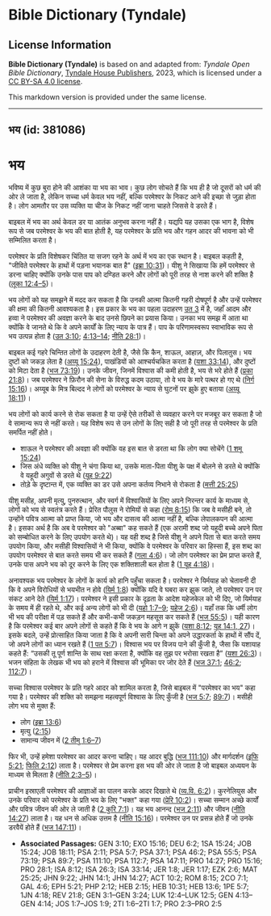 # Bible Dictionary (Tyndale)

## License Information

**Bible Dictionary (Tyndale)** is based on and adapted from: _Tyndale Open Bible Dictionary_, [Tyndale House Publishers](https://tyndaleopenresources.com/), 2023, which is licensed under a [CC BY-SA 4.0 license](https://creativecommons.org/licenses/by-sa/4.0/legalcode.en).

This markdown version is provided under the same license.



--------------------------------

## भय (id: 381086)

भय
==

भविष्य में कुछ बुरा होने की आशंका या भय का भाव। कुछ लोग सोचते हैं कि भय ही है जो दूसरों को धर्म की ओर ले जाता है, लेकिन सच्चा धर्म केवल भय नहीं, बल्कि परमेश्वर के निकट आने की इच्छा से जुड़ा होता है। लोग आमतौर पर उस व्यक्ति या चीज के निकट नहीं जाना चाहते जिससे वे डरते हैं।

बाइबल में भय का अर्थ केवल डर या आतंक अनुभव करना नहीं है। यद्यपि यह उसका एक भाग है, विशेष रूप से जब परमेश्वर के भय की बात होती है, यह परमेश्वर के प्रति भय और गहन आदर की भावना को भी सम्मिलित करता है।

परमेश्वर के प्रति विशेषकर चिंतित या सजग रहने के अर्थ में भय का एक स्थान है। बाइबल कहती है, "जीविते परमेश्वर के हाथों में पड़ना भयानक बात है" ([इब्रा 10:31](https://ref.ly/Heb10:31))। यीशु ने सिखाया कि हमें परमेश्वर से डरना चाहिए क्योंकि उनके पास पाप को दण्डित करने और लोगों को पूरी तरह से नाश करने की शक्ति है ([लूका 12:4–5](https://ref.ly/Luke12:4-Luke12:5))।

भय लोगों को यह समझने में मदद कर सकता है कि उनकी आत्मा कितनी गहरी दोषपूर्ण है और उन्हें परमेश्वर की क्षमा की कितनी आवश्यकता है। इस प्रकार के भय का पहला उदाहरण [उत 3](https://ref.ly/Gen3:1-Gen3:24) में है, जहाँ आदम और हव्वा ने परमेश्वर की अवज्ञा करने के बाद उनसे छिपने का प्रयास किया। उनका भय समझ में आता था क्योंकि वे जानते थे कि वे अपने कार्यों के लिए न्याय के पात्र हैं। पाप के परिणामस्वरूप स्वाभाविक रूप से भय उत्पन्न होता है ([उत 3:10](https://ref.ly/Gen3:10); [4:13–14](https://ref.ly/Gen4:13-Gen4:14); [नीति 28:1](https://ref.ly/Prov28:1))।

बाइबल कई गहरे चिन्तित लोगों के उदाहरण देती है, जैसे कि कैन, शाऊल, आहाज़, और पिलातुस। भय दुष्टों को जकड़ लेता है ([अय्यू 15:24](https://ref.ly/Job15:24)), पाखंडियों को आश्चर्यचकित करता है ([यशा 33:14](https://ref.ly/Isa33:14)), और दुष्टों को मिटा देता है ([भज 73:19](https://ref.ly/Ps73:19))। उनके जीवन, जिनमें विश्वास की कमी होती है, भय से भरे होते हैं ([प्रका 21:8](https://ref.ly/Rev21:8))। जब परमेश्वर ने फ़िरौन की सेना के विरुद्ध कदम उठाया, तो वे भय के मारे पत्थर हो गए थे ([निर्ग 15:16](https://ref.ly/Exod15:16))। अय्यूब के मित्र बिल्दद ने लोगों को परमेश्वर के न्याय से घुटनों पर झुके हुए बताया ([अय्यू 18:11](https://ref.ly/Job18:11))।

भय लोगों को कार्य करने से रोक सकता है या उन्हें ऐसे तरीकों से व्यवहार करने पर मजबूर कर सकता है जो वे सामान्य रूप से नहीं करते। यह विशेष रूप से उन लोगों के लिए सही है जो पूरी तरह से परमेश्वर के प्रति समर्पित नहीं होते।

* शाऊल ने परमेश्वर की अवज्ञा की क्योंकि वह इस बात से डरता था कि लोग क्या सोचेंगे ([1 शमू 15:24](https://ref.ly/1Sam15:24))
* जिस अंधे व्यक्ति को यीशु ने चंगा किया था, उसके माता\-पिता यीशु के पक्ष में बोलने से डरते थे क्योंकि वे यहूदी अगुवों से डरते थे ([यूह 9:22](https://ref.ly/John9:22))
* तोड़े के दृष्टान्त में, एक व्यक्ति का डर उसे अपना कर्तव्य निभाने से रोकता है ([मत्ती 25:25](https://ref.ly/Matt25:25))

यीशु मसीह, अपनी मृत्यु, पुनरुत्थान, और स्वर्ग में विश्वासियों के लिए अपने निरन्तर कार्य के माध्यम से, लोगों को भय से स्वतंत्र करते हैं। प्रेरित पौलुस ने रोमियों से कहा ([रोम 8:15](https://ref.ly/Rom8:15)) कि जब वे मसीही बने, तो उन्होंने पवित्र आत्मा को प्राप्त किया, जो भय और दासत्व की आत्मा नहीं है, बल्कि लेपालकपन की आत्मा है। इसका अर्थ है कि अब वे परमेश्वर को "अब्बा" कह सकते हैं (एक अरामी शब्द जो यहूदी बच्चे अपने पिता को सम्बोधित करने के लिए उपयोग करते थे)। यह वही शब्द है जिसे यीशु ने अपने पिता से बात करते समय उपयोग किया, और मसीही विश्वासियों ने भी किया, क्योंकि वे परमेश्वर के परिवार का हिस्सा हैं, इस शब्द का उपयोग परमेश्वर से बात करते समय भी कर सकते हैं ([गला 4:6](https://ref.ly/Gal4:6))। जो लोग परमेश्वर का प्रेम प्राप्त करते हैं, उनके पास अपने भय को दूर करने के लिए एक शक्तिशाली बल होता है ([1 यूह 4:18](https://ref.ly/1John4:18))।

अनावश्यक भय परमेश्वर के लोगों के कार्य को हानि पहुँचा सकता है। परमेश्वर ने यिर्मयाह को चेतावनी दी कि वे अपने विरोधियों से भयभीत न होवे ([यिर्म 1:8](https://ref.ly/Jer1:8)) क्योंकि यदि वे घबरा कर झुक जाते, तो परमेश्वर उन पर संकट आने देते ([यिर्म 1:17](https://ref.ly/Jer1:17))। परमेश्वर ने इसी प्रकार के दृढ़ता के आदेश यहेजकेल को भी दिए, जो यिर्मयाह के समय में ही रहते थे, और कई अन्य लोगों को भी दी ([यहो 1:7–9](https://ref.ly/Josh1:7-Josh1:9); [यहेज 2:6](https://ref.ly/Ezek2:6))। यहाँ तक कि धर्मी लोग भी भय की परीक्षा में पड़ सकते हैं और कभी\-कभी जकड़न महसूस कर सकते हैं ([भज 55:5](https://ref.ly/Ps55:5))। यही कारण है कि परमेश्वर कई बार अपने लोगों से कहते हैं कि वे भय के आगे न झुकें ([यशा 8:12](https://ref.ly/Isa8:12); [यूह 14:1, 27](https://ref.ly/John14:1))। इसके बदले, उन्हें प्रोत्साहित किया जाता है कि वे अपनी सारी चिन्ता को अपने उद्धारकर्ता के हाथों में सौंप दें, जो अपने लोगों का ध्यान रखते हैं ([1 पत 5:7](https://ref.ly/1Pet5:7))। विश्वास भय पर विजय पाने की कुँजी है, जैसा कि यशायाह कहते हैं: “उसकी तू पूर्ण शान्ति के साथ रक्षा करता है, क्योंकि वह तुझ पर भरोसा रखता है” ([यशा 26:3](https://ref.ly/Isa26:3))। भजन संहिता के लेखक भी भय को हराने में विश्वास की भूमिका पर जोर देते हैं ([भज 37:1](https://ref.ly/Ps37:1); [46:2](https://ref.ly/Ps46:2); [112:7](https://ref.ly/Ps112:7))।

सच्चा विश्वास परमेश्वर के प्रति गहरे आदर को शामिल करता है, जिसे बाइबल में "परमेश्वर का भय" कहा गया है। परमेश्वर की शक्ति को समझना महत्वपूर्ण विश्वास के लिए कुँजी है ([भज 5:7](https://ref.ly/Ps5:7); [89:7](https://ref.ly/Ps89:7))। मसीही लोग भय से मुक्त हैं: 

* लोग ([इब्रा 13:6](https://ref.ly/Heb13:6))
* मृत्यु ([2:15](https://ref.ly/Heb2:15))
* सामान्य जीवन में ([2 तीमु 1:6–7](https://ref.ly/2Tim1:6-2Tim1:7))

फिर भी, उन्हें हमेशा परमेश्वर का आदर करना चाहिए। यह आदर बुद्धि ([भज 111:10](https://ref.ly/Ps111:10)) और मार्गदर्शन ([इफि 5:21](https://ref.ly/Eph5:21); [फिलि 2:12](https://ref.ly/Phil2:12)) लाता है। परमेश्वर से प्रेम करना इस भय की ओर ले जाता है जो बाइबल अध्ययन के माध्यम से मिलता है ([नीति 2:3–5](https://ref.ly/Prov2:3-Prov2:5))।

प्राचीन इस्राएली परमेश्वर की आज्ञाओं का पालन करके आदर दिखाते थे ([व्य.वि. 6:2](https://ref.ly/Deut6:2))। कुरनेलियुस और उनके परिवार को परमेश्वर के प्रति भय के लिए "भक्त" कहा गया ([प्रेरि 10:2](https://ref.ly/Acts10:2))। सच्चा सम्मान अच्छे कार्यों और पवित्र जीवन की ओर ले जाती है ([2 कुरि 7:1](https://ref.ly/2Cor7:1))। यह भय आनन्द ([भज 2:11](https://ref.ly/Ps2:11)) और जीवन ([नीति 14:27](https://ref.ly/Prov14:27)) लाता है। यह धन से अधिक उत्तम है ([नीति 15:16](https://ref.ly/Prov15:16))। परमेश्वर उन पर प्रसन्न होते हैं जो उनके डरवैयें होते हैं ([भज 147:11](https://ref.ly/Ps147:11))।

* **Associated Passages:** GEN 3:10; EXO 15:16; DEU 6:2; 1SA 15:24; JOB 15:24; JOB 18:11; PSA 2:11; PSA 5:7; PSA 37:1; PSA 46:2; PSA 55:5; PSA 73:19; PSA 89:7; PSA 111:10; PSA 112:7; PSA 147:11; PRO 14:27; PRO 15:16; PRO 28:1; ISA 8:12; ISA 26:3; ISA 33:14; JER 1:8; JER 1:17; EZK 2:6; MAT 25:25; JHN 9:22; JHN 14:1; JHN 14:27; ACT 10:2; ROM 8:15; 2CO 7:1; GAL 4:6; EPH 5:21; PHP 2:12; HEB 2:15; HEB 10:31; HEB 13:6; 1PE 5:7; 1JN 4:18; REV 21:8; GEN 3:1–GEN 3:24; LUK 12:4–LUK 12:5; GEN 4:13–GEN 4:14; JOS 1:7–JOS 1:9; 2TI 1:6–2TI 1:7; PRO 2:3–PRO 2:5

